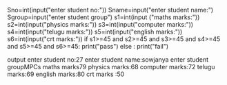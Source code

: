 Sno=int(input("enter student no:"))
Sname=input("enter student name:")
Sgroup=input("enter student group")
s1=int(input ("maths marks:"))
s2=int(input("physics marks:"))
s3=int(input("computer marks:"))
s4=int(input("telugu marks:"))
s5=int(input("english marks:"))
s6=int(input("crt marks:"))
if s1>=45 and s2>=45 and s3>=45 and s4>=45 and s5>=45 and s6>=45:
     print("pass")
else :
         print("fail")



output
enter student no:27
enter student name:sowjanya
enter student groupMPCs
maths marks79
physics marks:68
computer marks:72
telugu marks:69
english marks:80
crt marks :50
